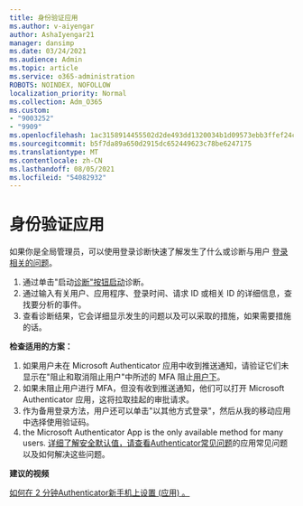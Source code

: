 ```yaml
---
title: 身份验证应用
ms.author: v-aiyengar
author: AshaIyengar21
manager: dansimp
ms.date: 03/24/2021
ms.audience: Admin
ms.topic: article
ms.service: o365-administration
ROBOTS: NOINDEX, NOFOLLOW
localization_priority: Normal
ms.collection: Adm_O365
ms.custom:
- "9003252"
- "9909"
ms.openlocfilehash: 1ac3158914455502d2de493dd1320034b1d09573ebb3ffef24c23eb1e816cad0
ms.sourcegitcommit: b5f7da89a650d2915dc652449623c78be6247175
ms.translationtype: MT
ms.contentlocale: zh-CN
ms.lasthandoff: 08/05/2021
ms.locfileid: "54082932"
---
```

# <a name="authentication-app"></a>身份验证应用

如果你是全局管理员，可以使用登录诊断快速了解发生了什么或诊断与用户 [登录相关的问题](https://ms.portal.azure.com/microsoft.onmicrosoft.com?loginHint=shhada@microsoft.com#blade/Microsoft_AAD_IAM/ActiveDirectoryMenuBlade/diagnose/symptomId/ms_aad_dxp_signin_caDiagnoseAndSolveSummarySymptom)。

1. 通过单击"启动[诊断"按钮启动](https://portal.azure.com/#blade/Microsoft_AAD_IAM/ActiveDirectoryMenuBlade/diagnose/symptomId/ms_aad_dxp_signin_caDiagnoseAndSolveSummarySymptom)诊断。 
1. 通过输入有关用户、应用程序、登录时间、请求 ID 或相关 ID 的详细信息，查找要分析的事件。
1. 查看诊断结果，它会详细显示发生的问题以及可以采取的措施，如果需要措施的话。

**检查适用的方案：**

1. 如果用户未在 Microsoft Authenticator 应用中收到推送通知，请验证它们未显示在"阻止和取消阻止用户"中所述的 MFA 阻止[用户下](https://portal.azure.com/#blade/Microsoft_AAD_IAM/ActiveDirectoryMenuBlade/diagnose/symptomId/ms_aad_dxp_signin_caDiagnoseAndSolveSummarySymptom)。
1. 如果未阻止用户进行 MFA，但没有收到推送通知，他们可以打开 Microsoft Authenticator 应用，这将拉取挂起的审批请求。
1. 作为备用登录方法，用户还可以单击"以其他方式登录"，然后从我的移动应用中选择使用验证码。
1. the Microsoft Authenticator App is the only available method for many users. [详细了解安全默认值，请查看](https://docs.microsoft.com/azure/active-directory/fundamentals/concept-fundamentals-security-defaults)[Authenticator常见问题](https://docs.microsoft.com/azure/active-directory/user-help/user-help-auth-app-faq)的应用常见问题以及如何解决这些问题。
 
**建议的视频**

[如何在 2 分钟Authenticator新手机上设置 (应用) 。 ](https://go.microsoft.com/fwlink/?linkid=2158163&clcid=0x409)
